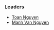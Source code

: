 ### Leaders
* [Toan Nguyen](mailto:toan.nguyen@owasp.org)
* [Manh Van Nguyen](mailto:manh.vannguyen@owap.org)
